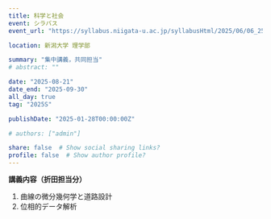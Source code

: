 ```yaml
---
title: 科学と社会
event: シラバス
event_url: "https://syllabus.niigata-u.ac.jp/syllabusHtml/2025/06/06_250S0593_ja_JP.html"

location: 新潟大学 理学部

summary: "集中講義，共同担当"
# abstract: ""

date: "2025-08-21"
date_end: "2025-09-30"
all_day: true
tag: "2025S"

publishDate: "2025-01-28T00:00:00Z"

# authors: ["admin"]

share: false  # Show social sharing links?
profile: false  # Show author profile?
---
```

**講義内容（折田担当分）**
1. 曲線の微分幾何学と道路設計
2. 位相的データ解析

